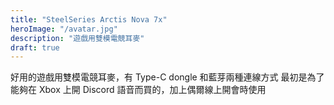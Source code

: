 ```yaml
---
title: "SteelSeries Arctis Nova 7x"
heroImage: "/avatar.jpg"
description: "遊戲用雙模電競耳麥"
draft: true
---
```


好用的遊戲用雙模電競耳麥，有 Type-C dongle 和藍芽兩種連線方式
最初是為了能夠在 Xbox 上開 Discord 語音而買的，加上偶爾線上開會時使用
